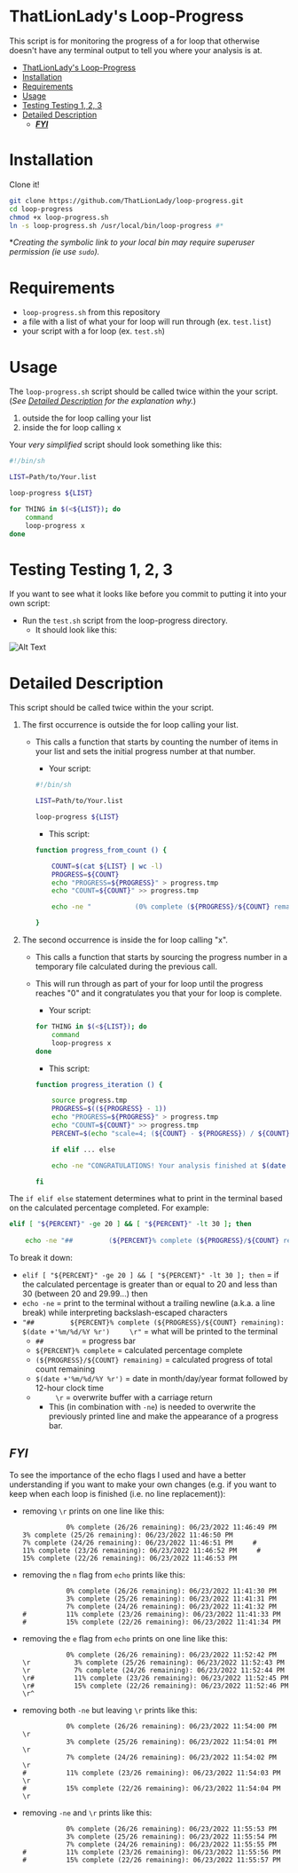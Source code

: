 # ThatLionLady's Loop-Progress
 
This script is for monitoring the progress of a for loop that otherwise doesn't have any terminal output to tell you where your analysis is at.

- [ThatLionLady's Loop-Progress](#thatlionladys-loop-progress)
- [Installation](#installation)
- [Requirements](#requirements)
- [Usage](#usage)
- [Testing Testing 1, 2, 3](#testing-testing-1-2-3)
- [Detailed Description](#detailed-description)
  - [***FYI***](#fyi)

# Installation

Clone it!

```sh
git clone https://github.com/ThatLionLady/loop-progress.git
cd loop-progress
chmod +x loop-progress.sh
ln -s loop-progress.sh /usr/local/bin/loop-progress #*
```

**Creating the symbolic link to your local bin may require superuser permission (ie use `sudo`).*

# Requirements

- `loop-progress.sh` from this repository
- a file with a list of what your for loop will run through (ex. `test.list`)
- your script with a for loop (ex. `test.sh`)

# Usage

The `loop-progress.sh` script should be called twice within the your script.  
(*See [Detailed Description](#detailed-description) for the explanation why.*)
1. outside the for loop calling your list
2. inside the for loop calling x

Your *very simplified* script should look something like this:

```sh
#!/bin/sh

LIST=Path/to/Your.list

loop-progress ${LIST}

for THING in $(<${LIST}); do
	command
	loop-progress x
done
```

# Testing Testing 1, 2, 3

If you want to see what it looks like before you commit to putting it into your own script:
- Run the `test.sh` script from the loop-progress directory. 
  - It should look like this:

![Alt Text](test.gif)

# Detailed Description

This script should be called twice within the your script.
1. The first occurrence is outside the for loop calling your list.
   - This calls a function that starts by counting the number of items in your list and sets the initial progress number at that number.
        - Your script:
  
        ```sh
        #!/bin/sh

        LIST=Path/to/Your.list

        loop-progress ${LIST}
        ```
        - This script:

        ```sh
        function progress_from_count () {

            COUNT=$(cat ${LIST} | wc -l)
            PROGRESS=${COUNT}
            echo "PROGRESS=${PROGRESS}" > progress.tmp
            echo "COUNT=${COUNT}" >> progress.tmp

            echo -ne "           (0% complete (${PROGRESS}/${COUNT} remaining): $(date +'%m/%d/%Y %r')     \r"

        }
        ```

2. The second occurrence is inside the for loop calling "x".
   - This calls a function that starts by sourcing the progress number in a temporary file calculated during the previous call.
   - This will run through as part of your for loop until the progress reaches "0" and it congratulates you that your for loop is complete.
        - Your script:
  
        ```sh
        for THING in $(<${LIST}); do
	        command
	        loop-progress x
        done
        ```

        - This script:

        ```sh
        function progress_iteration () {

            source progress.tmp
            PROGRESS=$((${PROGRESS} - 1))
            echo "PROGRESS=${PROGRESS}" > progress.tmp
            echo "COUNT=${COUNT}" >> progress.tmp
            PERCENT=$(echo "scale=4; (${COUNT} - ${PROGRESS}) / ${COUNT} * 100" | bc | cut -d . -f 1)
    
            if elif ... else 

            echo -ne "CONGRATULATIONS! Your analysis finished at $(date +'%m/%d/%Y %r')"

        fi
        ```

The `if elif else` statement determines what to print in the terminal based on the calculated percentage completed. For example:

```sh
elif [ "${PERCENT}" -ge 20 ] && [ "${PERCENT}" -lt 30 ]; then
    
    echo -ne "##         (${PERCENT}% complete (${PROGRESS}/${COUNT} remaining): $(date +'%m/%d/%Y %r')     \r"
```

To break it down:
- `elif [ "${PERCENT}" -ge 20 ] && [ "${PERCENT}" -lt 30 ]; then` = if the calculated percentage is greater than or equal to 20 and less than 30 (between 20 and 29.99...) then
- `echo -ne` = print to the terminal without a trailing newline (a.k.a. a line break) while interpreting backslash-escaped characters
- `"##         ${PERCENT}% complete (${PROGRESS}/${COUNT} remaining): $(date +'%m/%d/%Y %r')     \r"` = what will be printed to the terminal
  - `##         ` = progress bar
  - `${PERCENT}% complete` = calculated percentage complete
  - `(${PROGRESS}/${COUNT} remaining)` = calculated progress of total count remaining
  - `$(date +'%m/%d/%Y %r')` = date in month/day/year format followed by 12-hour clock time
  - `     \r` = overwrite buffer with a carriage return
    - This (in combination with `-ne`) is needed to overwrite the previously printed line and make the appearance of a progress bar.

## ***FYI*** 
To see the importance of the echo flags I used and have a better understanding if you want to make your own changes (e.g. if you want to keep when each loop is finished (i.e. no line replacement)):

- removing `\r` prints on one line like this:

    ```
               0% complete (26/26 remaining): 06/23/2022 11:46:49 PM                3% complete (25/26 remaining): 06/23/2022 11:46:50 PM                7% complete (24/26 remaining): 06/23/2022 11:46:51 PM     #          11% complete (23/26 remaining): 06/23/2022 11:46:52 PM     #          15% complete (22/26 remaining): 06/23/2022 11:46:53 PM
    ```

- removing the `n` flag from `echo` prints like this:

    ```
               0% complete (26/26 remaining): 06/23/2022 11:41:30 PM
               3% complete (25/26 remaining): 06/23/2022 11:41:31 PM
               7% complete (24/26 remaining): 06/23/2022 11:41:32 PM
    #          11% complete (23/26 remaining): 06/23/2022 11:41:33 PM
    #          15% complete (22/26 remaining): 06/23/2022 11:41:34 PM
    ```

- removing the `e` flag from `echo` prints on one line like this:

    ```
               0% complete (26/26 remaining): 06/23/2022 11:52:42 PM     \r           3% complete (25/26 remaining): 06/23/2022 11:52:43 PM     \r           7% complete (24/26 remaining): 06/23/2022 11:52:44 PM     \r#          11% complete (23/26 remaining): 06/23/2022 11:52:45 PM     \r#          15% complete (22/26 remaining): 06/23/2022 11:52:46 PM     \r^
    ```

- removing both `-ne` but leaving `\r` prints like this:

    ```
               0% complete (26/26 remaining): 06/23/2022 11:54:00 PM     \r
               3% complete (25/26 remaining): 06/23/2022 11:54:01 PM     \r
               7% complete (24/26 remaining): 06/23/2022 11:54:02 PM     \r
    #          11% complete (23/26 remaining): 06/23/2022 11:54:03 PM     \r
    #          15% complete (22/26 remaining): 06/23/2022 11:54:04 PM     \r
    ```

- removing `-ne` and `\r` prints like this:

    ```
               0% complete (26/26 remaining): 06/23/2022 11:55:53 PM
               3% complete (25/26 remaining): 06/23/2022 11:55:54 PM
               7% complete (24/26 remaining): 06/23/2022 11:55:55 PM
    #          11% complete (23/26 remaining): 06/23/2022 11:55:56 PM
    #          15% complete (22/26 remaining): 06/23/2022 11:55:57 PM
    ```
